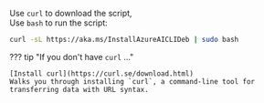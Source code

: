 Use `curl` to download the script,  
Use `bash` to run the script:  

``` bash
curl -sL https://aka.ms/InstallAzureAICLIDeb | sudo bash
```

??? tip "If you don't have `curl` ..."

    [Install curl](https://curl.se/download.html)  
    Walks you through installing `curl`, a command-line tool for transferring data with URL syntax.